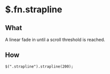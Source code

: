 $.fn.strapline
==============

What
----

A linear fade in until a scroll threshold is reached.

How
---

    $(".strapline").strapline(200);